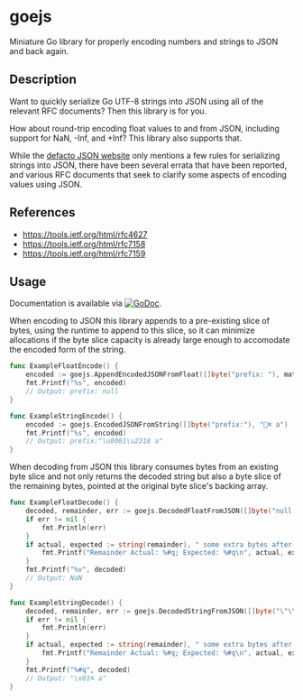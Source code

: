 # goejs

Miniature Go library for properly encoding numbers and strings to JSON
and back again.

## Description

Want to quickly serialize Go UTF-8 strings into JSON using all of the
relevant RFC documents? Then this library is for you.

How about round-trip encoding float values to and from JSON, including
support for NaN, -Inf, and +Inf? This library also supports that.

While the [defacto JSON website](http://json.org) only mentions a few
rules for serializing strings into JSON, there have been several
errata that have been reported, and various RFC documents that seek to
clarify some aspects of encoding values using JSON.

## References

* https://tools.ietf.org/html/rfc4627
* https://tools.ietf.org/html/rfc7158
* https://tools.ietf.org/html/rfc7159

## Usage

Documentation is available via
[![GoDoc](https://godoc.org/github.com/karrick/goejs?status.svg)](https://godoc.org/github.com/karrick/goejs).

When encoding to JSON this library appends to a pre-existing slice of
bytes, using the runtime to append to this slice, so it can minimize
allocations if the byte slice capacity is already large enough to
accomodate the encoded form of the string.

```Go
func ExampleFloatEncode() {
	encoded := goejs.AppendEncodedJSONFromFloat([]byte("prefix: "), math.NaN())
	fmt.Printf("%s", encoded)
	// Output: prefix: null
}

func ExampleStringEncode() {
    encoded := goejs.EncodedJSONFromString([]byte("prefix:"), "⌘ a")
    fmt.Printf("%s", encoded)
    // Output: prefix:"\u0001\u2318 a"
}
```

When decoding from JSON this library consumes bytes from an existing
byte slice and not only returns the decoded string but also a byte
slice of the remaining bytes, pointed at the original byte slice's
backing array.

```Go
func ExampleFloatDecode() {
	decoded, remainder, err := goejs.DecodedFloatFromJSON([]byte("null some extra bytes after final quote"))
	if err != nil {
		fmt.Println(err)
	}
	if actual, expected := string(remainder), " some extra bytes after final quote"; actual != expected {
		fmt.Printf("Remainder Actual: %#q; Expected: %#q\n", actual, expected)
	}
	fmt.Printf("%v", decoded)
	// Output: NaN
}

func ExampleStringDecode() {
    decoded, remainder, err := goejs.DecodedStringFromJSON([]byte("\"\\u0001\\u2318 a\" some extra bytes after final quote"))
    if err != nil {
        fmt.Println(err)
    }
    if actual, expected := string(remainder), " some extra bytes after final quote"; actual != expected {
        fmt.Printf("Remainder Actual: %#q; Expected: %#q\n", actual, expected)
    }
    fmt.Printf("%#q", decoded)
    // Output: "\x01⌘ a"
}
```
